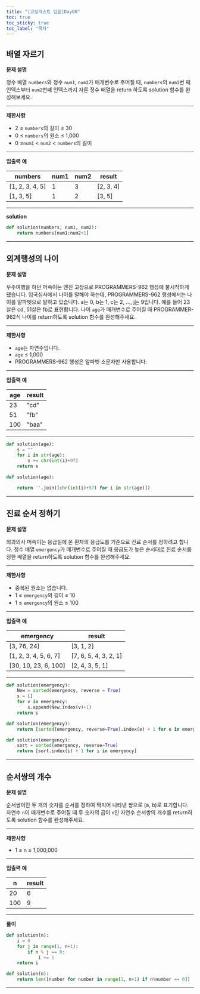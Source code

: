 ```yaml
---
title: "[코딩테스트 입문]Day08"
toc: true
toc_sticky: true
toc_label: "목차"
---
```




## 배열 자르기

**문제 설명**

정수 배열 `numbers`와 정수 `num1`, `num2`가 매개변수로 주어질 때, `numbers`의 `num1`번 째 인덱스부터 `num2`번째 인덱스까지 자른 정수 배열을 return 하도록 solution 함수를 완성해보세요.

------

**제한사항**

- 2 ≤ `numbers`의 길이 ≤ 30
- 0 ≤ `numbers`의 원소 ≤ 1,000
- 0 ≤`num1` < `num2` < `numbers`의 길이

------

**입출력 예**

| numbers         | num1 | num2 | result    |
| --------------- | ---- | ---- | --------- |
| [1, 2, 3, 4, 5] | 1    | 3    | [2, 3, 4] |
| [1, 3, 5]       | 1    | 2    | [3, 5]    |

---

**solution**

```python
def solution(numbers, num1, num2):
    return numbers[num1:num2+1]
```

---

## 외계행성의 나이

**문제 설명**

우주여행을 하던 머쓱이는 엔진 고장으로 PROGRAMMERS-962 행성에 불시착하게 됐습니다. 입국심사에서 나이를 말해야 하는데, PROGRAMMERS-962 행성에서는 나이를 알파벳으로 말하고 있습니다. a는 0, b는 1, c는 2, ..., j는 9입니다. 예를 들어 23살은 cd, 51살은 fb로 표현합니다. 나이 `age`가 매개변수로 주어질 때 PROGRAMMER-962식 나이를 return하도록 solution 함수를 완성해주세요.

------

**제한사항**

- `age`는 자연수입니다.
- `age` ≤ 1,000
- PROGRAMMERS-962 행성은 알파벳 소문자만 사용합니다.

------

**입출력 예**

| age  | result |
| ---- | ------ |
| 23   | "cd"   |
| 51   | "fb"   |
| 100  | "baa"  |

---

```python
def solution(age):
    s = ""
    for i in str(age):
        s += chr(int(i)+97)
    return s
```

```python
def solution(age):

    return ''.join([chr(int(i)+97) for i in str(age)])
```

---

## 진료 순서 정하기

**문제 설명**

외과의사 머쓱이는 응급실에 온 환자의 응급도를 기준으로 진료 순서를 정하려고 합니다. 정수 배열 `emergency`가 매개변수로 주어질 때 응급도가 높은 순서대로 진료 순서를 정한 배열을 return하도록 solution 함수를 완성해주세요.

------

**제한사항**

- 중복된 원소는 없습니다.
- 1 ≤ `emergency`의 길이 ≤ 10
- 1 ≤ `emergency`의 원소 ≤ 100

------

**입출력 예**

| emergency             | result                |
| --------------------- | --------------------- |
| [3, 76, 24]           | [3, 1, 2]             |
| [1, 2, 3, 4, 5, 6, 7] | [7, 6, 5, 4, 3, 2, 1] |
| [30, 10, 23, 6, 100]  | [2, 4, 3, 5, 1]       |

---

```python
def solution(emergency):
    New = sorted(emergency, reverse = True)
    s = []
    for v in emergency:
        s.append(New.index(v)+1)
    return s
```

```python
def solution(emergency):
    return [sorted(emergency, reverse=True).index(e) + 1 for e in emergency]
```

```python
def solution(emergency):
    sort = sorted(emergency, reverse=True)
    return [sort.index(i) + 1 for i in emergency]
```

---

## 순서쌍의 개수

**문제 설명**

순서쌍이란 두 개의 숫자를 순서를 정하여 짝지어 나타낸 쌍으로 (a, b)로 표기합니다. 자연수 `n`이 매개변수로 주어질 때 두 숫자의 곱이 `n`인 자연수 순서쌍의 개수를 return하도록 solution 함수를 완성해주세요.

------

**제한사항**

- 1 ≤ n ≤ 1,000,000

------

**입출력 예**

| n    | result |
| ---- | ------ |
| 20   | 6      |
| 100  | 9      |

---

**풀이**

```python
def solution(n):
    i = 0
    for j in range(1, n+1):
        if n % j == 0:
            i += 1
    return i
```

```python
def solution(n):
    return len([number for number in range(1, n+1) if n%number == 0])
```

---